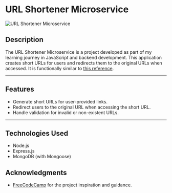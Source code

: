 # URL Shortener Microservice

![URL Shortener Microservice](https://img.shields.io/badge/Study_Journey-URL_Shortener_Microservice-blue)

## **Description**
The URL Shortener Microservice is a project developed as part of my learning journey in JavaScript and backend development. This application creates short URLs for users and redirects them to the original URLs when accessed. It is functionally similar to [this reference](https://url-shortener-microservice.freecodecamp.rocks).

---

## **Features**
- Generate short URLs for user-provided links.
- Redirect users to the original URL when accessing the short URL.
- Handle validation for invalid or non-existent URLs.

---

## **Technologies Used**
- Node.js
- Express.js
- MongoDB (with Mongoose)


## **Acknowledgments**
- [FreeCodeCamp](https://www.freecodecamp.org/) for the project inspiration and guidance.






